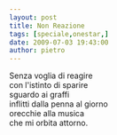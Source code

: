 ```yaml
---
layout: post
title: Non Reazione
tags: [speciale,onestar,]
date: 2009-07-03 19:43:00
author: pietro
---
```

Senza voglia di reagire<br/>con l'istinto di sparire<br/>sguardo ai graffi<br/>inflitti dalla penna al giorno<br/>orecchie alla musica<br/>che mi orbita attorno.
